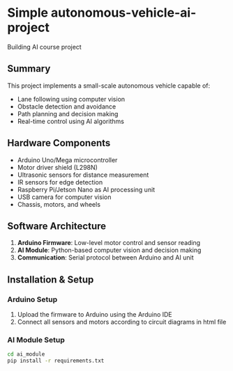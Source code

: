 # Simple autonomous-vehicle-ai-project
Building AI course project 
## Summary

This project implements a small-scale autonomous vehicle capable of:
- Lane following using computer vision
- Obstacle detection and avoidance
- Path planning and decision making
- Real-time control using AI algorithms

## Hardware Components

- Arduino Uno/Mega microcontroller
- Motor driver shield (L298N)
- Ultrasonic sensors for distance measurement
- IR sensors for edge detection
- Raspberry Pi/Jetson Nano as AI processing unit
- USB camera for computer vision
- Chassis, motors, and wheels

## Software Architecture

1. **Arduino Firmware**: Low-level motor control and sensor reading
2. **AI Module**: Python-based computer vision and decision making
3. **Communication**: Serial protocol between Arduino and AI unit

## Installation & Setup

### Arduino Setup
1. Upload the firmware to Arduino using the Arduino IDE
2. Connect all sensors and motors according to circuit diagrams in html file

### AI Module Setup
```bash
cd ai_module
pip install -r requirements.txt

